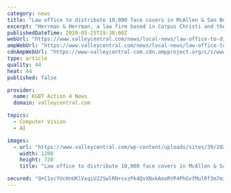 ```yaml
---
category: news
title: "Law office to distribute 10,000 face covers in McAllen & San Benito"
excerpt: "Herrman & Herrman, a law firm based in Corpus Christi and the Rio Grande Valley, announced they will be giving out free face covers on Wednesday. According to a"
publishedDateTime: 2020-05-25T19:38:00Z
webUrl: "https://www.valleycentral.com/news/local-news/law-office-to-distribute-10000-face-covers-in-mcallen-san-benito/"
ampWebUrl: "https://www.valleycentral.com/news/local-news/law-office-to-distribute-10000-face-covers-in-mcallen-san-benito/amp/"
cdnAmpWebUrl: "https://www-valleycentral-com.cdn.ampproject.org/c/s/www.valleycentral.com/news/local-news/law-office-to-distribute-10000-face-covers-in-mcallen-san-benito/amp/"
type: article
quality: 44
heat: 44
published: false

provider:
  name: KGBT Action 4 News
  domain: valleycentral.com

topics:
  - Computer Vision
  - AI

images:
  - url: "https://www.valleycentral.com/wp-content/uploads/sites/39/2020/05/HERMMAN.jpg?w=460&h=419&crop=1&resize=1280,720"
    width: 1280
    height: 720
    title: "Law office to distribute 10,000 face covers in McAllen & San Benito"

secured: "Q+C1vcYUcHnUKlVxqiU22SwlRN+sxzPk4QvXNxkAmxRYP4PhGvfMulRf3m7miAgP37djI/IZl9jrmnbhCJuDLe+AManwuQl6k6aps7cLMnbzaL0GacB2VIUJ5O1EDW465LfbA7i8fHLBwkbRzaHAkPO5AnOZ4c24SPkd1ySO6WszKgPv/f5xPnYB5Lupn3NLF1+fJpS3cPShP/rnI2174n0B9l33WZuKiVKUEv84YFdnrrz6pNOFc81XA3wDCL7vfq+VNG/FSoGVeCVB7BmVijO0KMuBjQ9qH+dtaPp+u5ZpMbpZt5QKCqPpK1NJJQi4;7M/L+/JnPo+IQ+raIJlo1A=="
---
```


